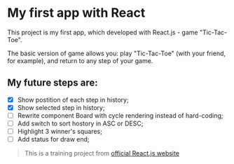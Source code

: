 # My first app with React

This project is my first app, which developed with React.js - game "Tic-Tac-Toe".

The basic version of game allows you: play "Tic-Tac-Toe" (with your friend, for example), and return to any step of your game.

## My future steps are:

- [x] Show postition of each step in history;
- [x] Show selected step in history;
- [ ] Rewrite component Board with cycle rendering instead of hard-coding;
- [ ] Add switch to sort hostory in  ASC or DESC;
- [ ] Highlight 3 winner's squares;
- [ ] Add status for draw end;

>This is a training project from [official React.js website](https://ru.reactjs.org/tutorial/tutorial.html#before-we-start-the-tutorial)
